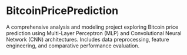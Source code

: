 # BitcoinPricePrediction
A comprehensive analysis and modeling project exploring Bitcoin price prediction using Multi-Layer Perceptron (MLP) and Convolutional Neural Network (CNN) architectures. Includes data preprocessing, feature engineering, and comparative performance evaluation.
